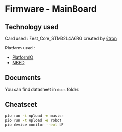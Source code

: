 # Firmware - MainBoard

## Technology used

Card used : Zest_Core_STM32L4A6RG created by [6tron](https://6tron.io/)

Platform used :
- [PlatformIO](https://platformio.org/)
- [MBED](https://os.mbed.com/)

## Documents

You can find datasheet in `docs` folder.

## Cheatseet

```bash
pio run -t upload -e master
pio run -t upload -e robot
pio device monitor --eol LF
```